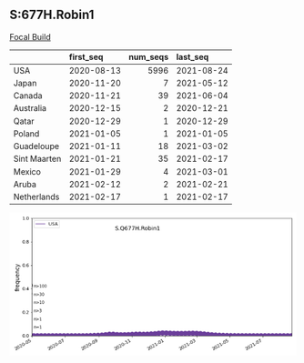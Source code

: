 

## S:677H.Robin1
[Focal Build](https://nextstrain.org/groups/neherlab/ncov/S.Q677H.Robin1?f_country=USA)

|              | first_seq   |   num_seqs | last_seq   |
|:-------------|:------------|-----------:|:-----------|
| USA          | 2020-08-13  |       5996 | 2021-08-24 |
| Japan        | 2020-11-20  |          7 | 2021-05-12 |
| Canada       | 2020-11-21  |         39 | 2021-06-04 |
| Australia    | 2020-12-15  |          2 | 2020-12-21 |
| Qatar        | 2020-12-29  |          1 | 2020-12-29 |
| Poland       | 2021-01-05  |          1 | 2021-01-05 |
| Guadeloupe   | 2021-01-11  |         18 | 2021-03-02 |
| Sint Maarten | 2021-01-21  |         35 | 2021-02-17 |
| Mexico       | 2021-01-29  |          4 | 2021-03-01 |
| Aruba        | 2021-02-12  |          2 | 2021-02-21 |
| Netherlands  | 2021-02-17  |          1 | 2021-02-17 |

![Overall trends S.Q677H.Robin1](/overall_trends_figures/overall_trends_S.Q677H.Robin1.png)